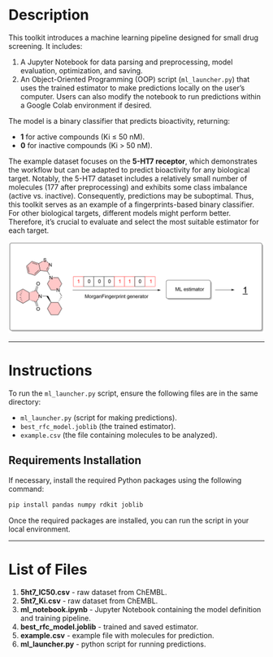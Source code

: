 # Description

This toolkit introduces a machine learning pipeline designed for small drug screening. It includes:  

1. A Jupyter Notebook for data parsing and preprocessing, model evaluation, optimization, and saving.  
2. An Object-Oriented Programming (OOP) script (`ml_launcher.py`) that uses the trained estimator to make predictions locally on the user’s computer. Users can also modify the notebook to run predictions within a Google Colab environment if desired.  

The model is a binary classifier that predicts bioactivity, returning:  
- **1** for active compounds (Ki ≤ 50 nM).  
- **0** for inactive compounds (Ki > 50 nM).  

The example dataset focuses on the **5-HT7 receptor**, which demonstrates the workflow but can be adapted to predict bioactivity for any biological target. Notably, the 5-HT7 dataset includes a relatively small number of molecules (177 after preprocessing) and exhibits some class imbalance (active vs. inactive). Consequently, predictions may be suboptimal. Thus, this toolkit serves as an example of a fingerprints-based binary classifier. For other biological targets, different models might perform better. Therefore, it’s crucial to evaluate and select the most suitable estimator for each target.

<img src="./predictions/fps_esti_schema.png"/>

---

# Instructions  

To run the `ml_launcher.py` script, ensure the following files are in the same directory:  
- `ml_launcher.py` (script for making predictions).  
- `best_rfc_model.joblib` (the trained estimator).  
- `example.csv` (the file containing molecules to be analyzed).  

## Requirements Installation   

If necessary, install the required Python packages using the following command:  

```python
pip install pandas numpy rdkit joblib
```

Once the required packages are installed, you can run the script in your local environment.  

---

# List of Files  

1. **5ht7_IC50.csv** - raw dataset from ChEMBL.  
2. **5ht7_Ki.csv** - raw dataset from ChEMBL.  
3. **ml_notebook.ipynb** - Jupyter Notebook containing the model definition and training pipeline.  
4. **best_rfc_model.joblib** - trained and saved estimator.  
5. **example.csv** - example file with molecules for prediction.  
6. **ml_launcher.py** - python script for running predictions.
